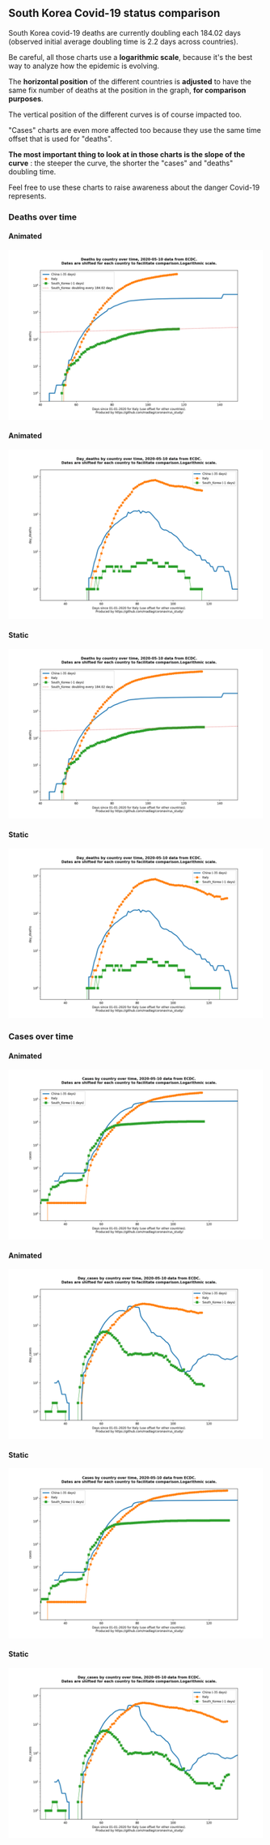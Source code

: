 ## South Korea Covid-19 status comparison 

South Korea covid-19 deaths are currently doubling each 184.02 days (observed initial average doubling time is 2.2 days across countries).



Be careful, all those charts use a **logarithmic scale**, because it's the best way to analyze how the epidemic is evolving.
 
The **horizontal position** of the different countries is **adjusted** to have the same fix number of deaths at the position in the graph, **for comparison purposes**.

The vertical position of the different curves is of course impacted too.

"Cases" charts are even more affected too because they use the same time offset that is used for "deaths".

**The most important thing to look at in those charts is the slope of the curve** : the steeper the curve, the shorter the "cases" and "deaths" doubling time.

Feel free to use these charts to raise awareness about the danger Covid-19 represents. 


 
### Deaths over time
 
#### Animated
![South Korea covid-19 deaths animated chart](https://raw.githubusercontent.com/madlag/coronavirus_study/master/notebooks/graphs/2020-05-10/countries/South_Korea/2020-05-10_South_Korea_deaths.gif "South Korea covid-19 deaths animated chart")   
 
#### Animated
![South Korea covid-19 daily deaths animated chart](https://raw.githubusercontent.com/madlag/coronavirus_study/master/notebooks/graphs/2020-05-10/countries/South_Korea/2020-05-10_South_Korea_day_deaths.gif "South Korea covid-19 day_deaths animated chart")   
 
#### Static
![South Korea covid-19 deaths static chart](https://raw.githubusercontent.com/madlag/coronavirus_study/master/notebooks/graphs/2020-05-10/countries/South_Korea/2020-05-10_South_Korea_deaths.png "South Korea covid-19 deaths static chart")   
 
#### Static
![South Korea covid-19 daily deaths static chart](https://raw.githubusercontent.com/madlag/coronavirus_study/master/notebooks/graphs/2020-05-10/countries/South_Korea/2020-05-10_South_Korea_day_deaths.png "South Korea covid-19 day_deaths static chart")   

 
### Cases over time
 
#### Animated
![South Korea covid-19 cases animated chart](https://raw.githubusercontent.com/madlag/coronavirus_study/master/notebooks/graphs/2020-05-10/countries/South_Korea/2020-05-10_South_Korea_cases.gif "South Korea covid-19 cases animated chart")   
 
#### Animated
![South Korea covid-19 daily cases animated chart](https://raw.githubusercontent.com/madlag/coronavirus_study/master/notebooks/graphs/2020-05-10/countries/South_Korea/2020-05-10_South_Korea_day_cases.gif "South Korea covid-19 day_cases animated chart")   
 
#### Static
![South Korea covid-19 cases static chart](https://raw.githubusercontent.com/madlag/coronavirus_study/master/notebooks/graphs/2020-05-10/countries/South_Korea/2020-05-10_South_Korea_cases.png "South Korea covid-19 cases static chart")   
 
#### Static
![South Korea covid-19 daily cases static chart](https://raw.githubusercontent.com/madlag/coronavirus_study/master/notebooks/graphs/2020-05-10/countries/South_Korea/2020-05-10_South_Korea_day_cases.png "South Korea covid-19 day_cases static chart")   

